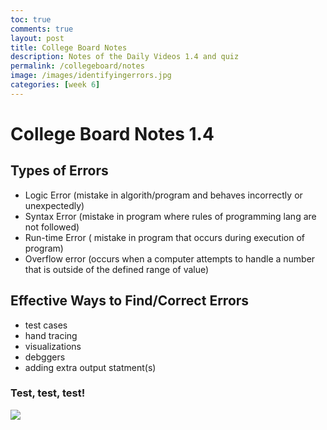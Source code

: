 ```yaml
---
toc: true
comments: true
layout: post
title: College Board Notes
description: Notes of the Daily Videos 1.4 and quiz
permalink: /collegeboard/notes
image: /images/identifyingerrors.jpg
categories: [week 6]
---
```


# College Board Notes 1.4

## Types of Errors
- Logic Error (mistake in algorith/program and behaves incorrectly or unexpectedly)
- Syntax Error (mistake in program where rules of programming lang are not followed)
- Run-time Error ( mistake in program that occurs during execution of program)
- Overflow error (occurs when a computer attempts to handle a number that is outside of the defined range of value)

## Effective Ways to Find/Correct Errors
- test cases
- hand tracing
- visualizations
- debggers
- adding extra output statment(s)

### Test, test, test!

![]({{site.baseurl}}/images/identifyingerrors.jpg)
